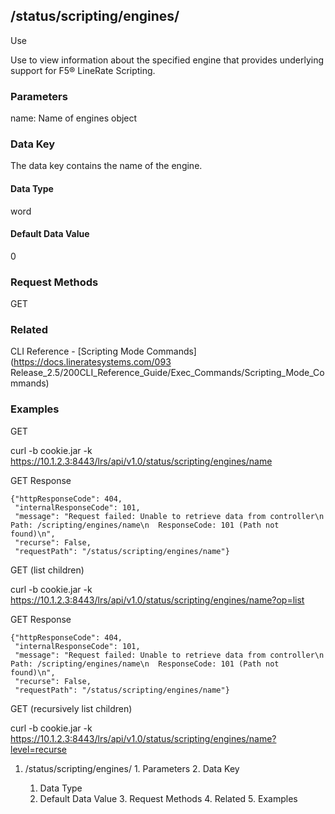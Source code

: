 ## /status/scripting/engines/<name/>

Use

Use to view information about the specified engine that provides underlying
support for F5® LineRate Scripting.

### Parameters

name: Name of engines object

### Data Key

The data key contains the name of the engine.

#### Data Type

word

#### Default Data Value

0

### Request Methods

GET

### Related

CLI Reference - [Scripting Mode Commands](https://docs.lineratesystems.com/093
Release_2.5/200CLI_Reference_Guide/Exec_Commands/Scripting_Mode_Commands)

### Examples

GET

curl -b cookie.jar -k
https://10.1.2.3:8443/lrs/api/v1.0/status/scripting/engines/name

GET Response

    
    {"httpResponseCode": 404,
     "internalResponseCode": 101,
     "message": "Request failed: Unable to retrieve data from controller\n  Path: /scripting/engines/name\n  ResponseCode: 101 (Path not found)\n",
     "recurse": False,
     "requestPath": "/status/scripting/engines/name"}
    

GET (list children)

curl -b cookie.jar -k
https://10.1.2.3:8443/lrs/api/v1.0/status/scripting/engines/name?op=list

GET Response

    
    {"httpResponseCode": 404,
     "internalResponseCode": 101,
     "message": "Request failed: Unable to retrieve data from controller\n  Path: /scripting/engines/name\n  ResponseCode: 101 (Path not found)\n",
     "recurse": False,
     "requestPath": "/status/scripting/engines/name"}
    

GET (recursively list children)

curl -b cookie.jar -k
https://10.1.2.3:8443/lrs/api/v1.0/status/scripting/engines/name?level=recurse

  1. /status/scripting/engines/<name/>
    1. Parameters
    2. Data Key
      1. Data Type
      2. Default Data Value
    3. Request Methods
    4. Related
    5. Examples

